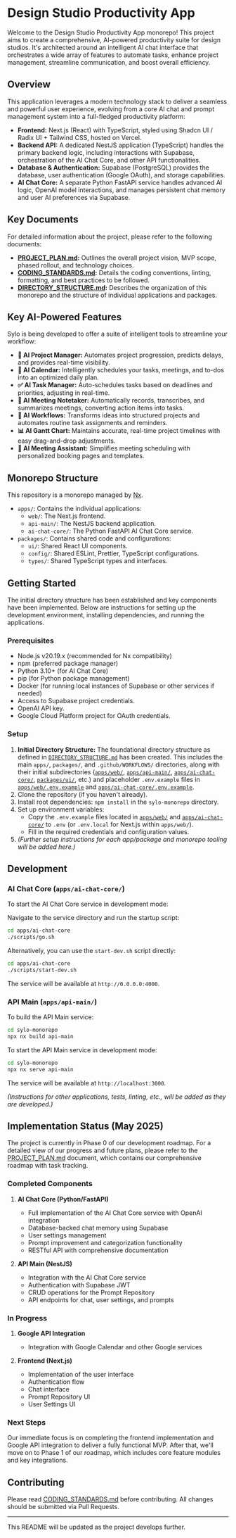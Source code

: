 # Design Studio Productivity App

Welcome to the Design Studio Productivity App monorepo! This project aims to create a comprehensive, AI-powered productivity suite for design studios. It's architected around an intelligent AI chat interface that orchestrates a wide array of features to automate tasks, enhance project management, streamline communication, and boost overall efficiency.

## Overview

This application leverages a modern technology stack to deliver a seamless and powerful user experience, evolving from a core AI chat and prompt management system into a full-fledged productivity platform:

*   **Frontend:** Next.js (React) with TypeScript, styled using Shadcn UI / Radix UI + Tailwind CSS, hosted on Vercel.
*   **Backend API:** A dedicated NestJS application (TypeScript) handles the primary backend logic, including interactions with Supabase, orchestration of the AI Chat Core, and other API functionalities.
*   **Database & Authentication:** Supabase (PostgreSQL) provides the database, user authentication (Google OAuth), and storage capabilities.
*   **AI Chat Core:** A separate Python FastAPI service handles advanced AI logic, OpenAI model interactions, and manages persistent chat memory and user AI preferences via Supabase.

## Key Documents

For detailed information about the project, please refer to the following documents:

*   **[PROJECT_PLAN.md](PROJECT_PLAN.md):** Outlines the overall project vision, MVP scope, phased rollout, and technology choices.
*   **[CODING_STANDARDS.md](CODING_STANDARDS.md):** Details the coding conventions, linting, formatting, and best practices to be followed.
*   **[DIRECTORY_STRUCTURE.md](DIRECTORY_STRUCTURE.md):** Describes the organization of this monorepo and the structure of individual applications and packages.

## Key AI-Powered Features

Sylo is being developed to offer a suite of intelligent tools to streamline your workflow:

*   **🧠 AI Project Manager:** Automates project progression, predicts delays, and provides real-time visibility.
*   **📅 AI Calendar:** Intelligently schedules your tasks, meetings, and to-dos into an optimized daily plan.
*   **✅ AI Task Manager:** Auto-schedules tasks based on deadlines and priorities, adjusting in real-time.
*   **📝 AI Meeting Notetaker:** Automatically records, transcribes, and summarizes meetings, converting action items into tasks.
*   **🔄 AI Workflows:** Transforms ideas into structured projects and automates routine task assignments and reminders.
*   **📊 AI Gantt Chart:** Maintains accurate, real-time project timelines with easy drag-and-drop adjustments.
*   **🤝 AI Meeting Assistant:** Simplifies meeting scheduling with personalized booking pages and templates.

## Monorepo Structure

This repository is a monorepo managed by [Nx](https://nx.dev/).

*   `apps/`: Contains the individual applications:
    *   `web/`: The Next.js frontend.
    *   `api-main/`: The NestJS backend application.
    *   `ai-chat-core/`: The Python FastAPI AI Chat Core service.
*   `packages/`: Contains shared code and configurations:
    *   `ui/`: Shared React UI components.
    *   `config/`: Shared ESLint, Prettier, TypeScript configurations.
    *   `types/`: Shared TypeScript types and interfaces.

## Getting Started

The initial directory structure has been established and key components have been implemented. Below are instructions for setting up the development environment, installing dependencies, and running the applications.

### Prerequisites

*   Node.js v20.19.x (recommended for Nx compatibility)
*   npm (preferred package manager)
*   Python 3.10+ (for AI Chat Core)
*   pip (for Python package management)
*   Docker (for running local instances of Supabase or other services if needed)
*   Access to Supabase project credentials.
*   OpenAI API key.
*   Google Cloud Platform project for OAuth credentials.

### Setup

1.  **Initial Directory Structure:** The foundational directory structure as defined in [`DIRECTORY_STRUCTURE.md`](DIRECTORY_STRUCTURE.md:20) has been created. This includes the main `apps/`, `packages/`, and `.github/WORKFLOWS/` directories, along with their initial subdirectories ([`apps/web/`](apps/web/), [`apps/api-main/`](apps/api-main/), [`apps/ai-chat-core/`](apps/ai-chat-core/), [`packages/ui/`](packages/ui/), etc.) and placeholder `.env.example` files in [`apps/web/.env.example`](apps/web/.env.example:0) and [`apps/ai-chat-core/.env.example`](apps/ai-chat-core/.env.example:0).
2.  Clone the repository (if you haven't already).
3.  Install root dependencies: `npm install` in the `sylo-monorepo` directory.
4.  Set up environment variables:
    *   Copy the `.env.example` files located in [`apps/web/`](apps/web/) and [`apps/ai-chat-core/`](apps/ai-chat-core/) to `.env` (or `.env.local` for Next.js within `apps/web/`).
    *   Fill in the required credentials and configuration values.
5.  *(Further setup instructions for each app/package and monorepo tooling will be added here.)*

## Development

### AI Chat Core (`apps/ai-chat-core/`)

To start the AI Chat Core service in development mode:

Navigate to the service directory and run the startup script:
```bash
cd apps/ai-chat-core
./scripts/go.sh
```
Alternatively, you can use the `start-dev.sh` script directly:
```bash
cd apps/ai-chat-core
./scripts/start-dev.sh
```
The service will be available at `http://0.0.0.0:4000`.

### API Main (`apps/api-main/`)

To build the API Main service:
```bash
cd sylo-monorepo
npx nx build api-main
```

To start the API Main service in development mode:
```bash
cd sylo-monorepo
npx nx serve api-main
```

The service will be available at `http://localhost:3000`.

*(Instructions for other applications, tests, linting, etc., will be added as they are developed.)*

## Implementation Status (May 2025)

The project is currently in Phase 0 of our development roadmap. For a detailed view of our progress and future plans, please refer to the [PROJECT_PLAN.md](PROJECT_PLAN.md) document, which contains our comprehensive roadmap with task tracking.

### Completed Components

1. **AI Chat Core (Python/FastAPI)**
   - Full implementation of the AI Chat Core service with OpenAI integration
   - Database-backed chat memory using Supabase
   - User settings management
   - Prompt improvement and categorization functionality
   - RESTful API with comprehensive documentation

2. **API Main (NestJS)**
   - Integration with the AI Chat Core service
   - Authentication with Supabase JWT
   - CRUD operations for the Prompt Repository
   - API endpoints for chat, user settings, and prompts

### In Progress

1. **Google API Integration**
   - Integration with Google Calendar and other Google services

2. **Frontend (Next.js)**
   - Implementation of the user interface
   - Authentication flow
   - Chat interface
   - Prompt Repository UI
   - User Settings UI

### Next Steps

Our immediate focus is on completing the frontend implementation and Google API integration to deliver a fully functional MVP. After that, we'll move on to Phase 1 of our roadmap, which includes core feature modules and key integrations.

## Contributing

Please read [CODING_STANDARDS.md](CODING_STANDARDS.md) before contributing. All changes should be submitted via Pull Requests.

---

This README will be updated as the project develops further.